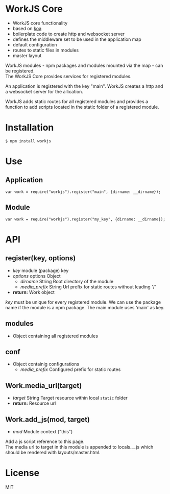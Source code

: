 # WorkJS Core

* WorkJS core functionality
* based on [koa](https://github.com/koajs/koa)
* boilerplate code to create http and websocket server
* defines the middleware set to be used in the application map
* default configuration
* routes to static files in modules
* master layout

WorkJS modules - npm packages and modules mounted via the map - can be registered.  
The WorkJS Core provides services for registered modules.

An application is registered with the key "main". 
WorkJS creates a http and a websocket server for the allication.

WorkJS adds static routes for all registered modules and provides a function 
to add scripts located in the static folder of a registered module.

# Installation
```
$ npm install workjs
```
# Use

## Application

```
var work = require("workjs").register("main", {dirname: __dirname});
```

## Module

```
var work = require("workjs").register("my_key", {dirname: __dirname});
```

# API

## register(key, options)
* _key_ module (package) key
* _options_ options Object
  * _dirname_ String Root directory of the module
  * _media_prefix_ String Url prefix for static routes without leading '/'
* __return:__ Work object

_key_ must be unique for every registered module.
We can use the package name if the module is a npm package.
The main module uses 'main' as key.

## modules
* Object containing all registered modules

## conf
* Object containig configurations
  * _media_prefix_ Configured prefix for static routes

## Work.media_url(target)
* _target_ String Target resource within local `static` folder
* __return:__ Resource url

## Work.add_js(mod, target)
* _mod_ Module context ("this")

Add a js script reference to this page.  
The media url to target in this module is appended to locals.__js 
which should be rendered with layouts/master.html.

# License
MIT
